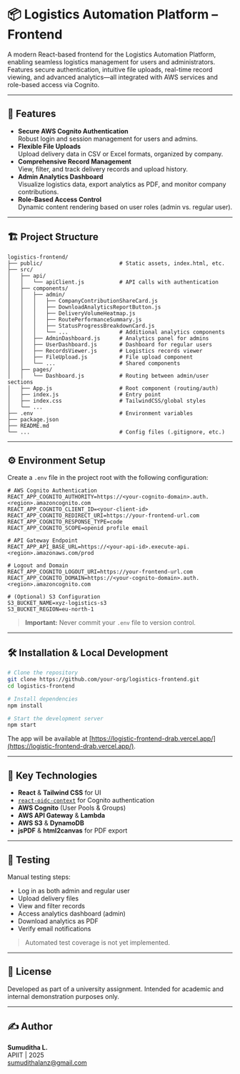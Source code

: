 # 📦 Logistics Automation Platform – Frontend

A modern React-based frontend for the Logistics Automation Platform, enabling seamless logistics management for users and administrators. Features secure authentication, intuitive file uploads, real-time record viewing, and advanced analytics—all integrated with AWS services and role-based access via Cognito.

---

## 🚀 Features

- **Secure AWS Cognito Authentication**  
    Robust login and session management for users and admins.
- **Flexible File Uploads**  
    Upload delivery data in CSV or Excel formats, organized by company.
- **Comprehensive Record Management**  
    View, filter, and track delivery records and upload history.
- **Admin Analytics Dashboard**  
    Visualize logistics data, export analytics as PDF, and monitor company contributions.
- **Role-Based Access Control**  
    Dynamic content rendering based on user roles (admin vs. regular user).

---

## 🏗️ Project Structure

```
logistics-frontend/
├── public/                        # Static assets, index.html, etc.
├── src/
│   ├── api/
│   │   └── apiClient.js           # API calls with authentication
│   ├── components/
│   │   ├── admin/
│   │   │   ├── CompanyContributionShareCard.js
│   │   │   ├── DownloadAnalyticsReportButton.js
│   │   │   ├── DeliveryVolumeHeatmap.js
│   │   │   ├── RoutePerformanceSummary.js
│   │   │   ├── StatusProgressBreakdownCard.js
│   │   │   └── ...                # Additional analytics components
│   │   ├── AdminDashboard.js      # Analytics panel for admins
│   │   ├── UserDashboard.js       # Dashboard for regular users
│   │   ├── RecordsViewer.js       # Logistics records viewer
│   │   ├── FileUpload.js          # File upload component
│   │   └── ...                    # Shared components
│   ├── pages/
│   │   └── Dashboard.js           # Routing between admin/user sections
│   ├── App.js                     # Root component (routing/auth)
│   ├── index.js                   # Entry point
│   ├── index.css                  # TailwindCSS/global styles
│   └── ...
├── .env                           # Environment variables
├── package.json
├── README.md
└── ...                            # Config files (.gitignore, etc.)
```

---

## ⚙️ Environment Setup

Create a `.env` file in the project root with the following configuration:

```env
# AWS Cognito Authentication
REACT_APP_COGNITO_AUTHORITY=https://<your-cognito-domain>.auth.<region>.amazoncognito.com
REACT_APP_COGNITO_CLIENT_ID=<your-client-id>
REACT_APP_COGNITO_REDIRECT_URI=https://your-frontend-url.com
REACT_APP_COGNITO_RESPONSE_TYPE=code
REACT_APP_COGNITO_SCOPE=openid profile email

# API Gateway Endpoint
REACT_APP_API_BASE_URL=https://<your-api-id>.execute-api.<region>.amazonaws.com/prod

# Logout and Domain
REACT_APP_COGNITO_LOGOUT_URI=https://your-frontend-url.com
REACT_APP_COGNITO_DOMAIN=https://<your-cognito-domain>.auth.<region>.amazoncognito.com

# (Optional) S3 Configuration
S3_BUCKET_NAME=xyz-logistics-s3
S3_BUCKET_REGION=eu-north-1
```

> **Important:** Never commit your `.env` file to version control.

---

## 🛠️ Installation & Local Development

```bash
# Clone the repository
git clone https://github.com/your-org/logistics-frontend.git
cd logistics-frontend

# Install dependencies
npm install

# Start the development server
npm start
```

The app will be available at [https://logistic-frontend-drab.vercel.app/](https://logistic-frontend-drab.vercel.app/).

---

## 🧠 Key Technologies

- **React** & **Tailwind CSS** for UI
- [`react-oidc-context`](https://github.com/authts/react-oidc-context) for Cognito authentication
- **AWS Cognito** (User Pools & Groups)
- **AWS API Gateway** & **Lambda**
- **AWS S3** & **DynamoDB**
- **jsPDF** & **html2canvas** for PDF export

---

## 🧪 Testing

Manual testing steps:

- Log in as both admin and regular user
- Upload delivery files
- View and filter records
- Access analytics dashboard (admin)
- Download analytics as PDF
- Verify email notifications

> Automated test coverage is not yet implemented.

---

## 📄 License

Developed as part of a university assignment. Intended for academic and internal demonstration purposes only.

---

## ✍️ Author

**Sumuditha L.**  
APIIT | 2025  
[sumudithalanz@gmail.com](mailto:sumudithalanz@gmail.com)
